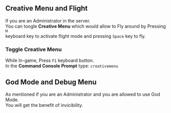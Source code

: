 ## Creative Menu and Flight

If you are an Administrator in the server.  
You can toogle **Creative Menu** which would allow to Fly around by Pressing `H`  
keyboard key to activate flight mode and pressing `Space` key to fly.  

### Toggle Creative Menu
While In-game, Press `F1` keyboard button.  
In the **Command Console Prompt** type: `creativemenu`


## God Mode and Debug Menu
As mentioned if you are an Administrator and you are allowed to use God Mode.  
You will get the benefit of invicibility.
